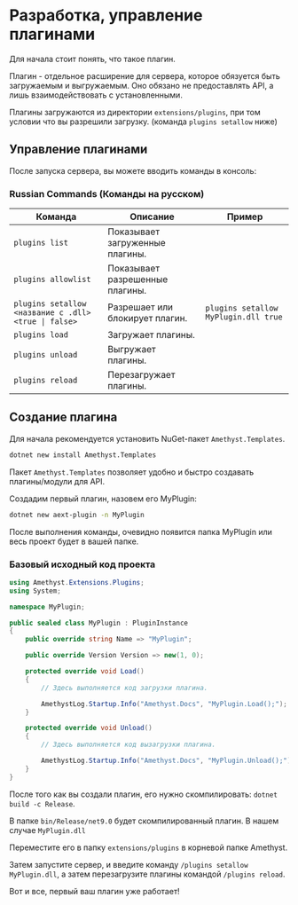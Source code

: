 # Разработка, управление плагинами

Для начала стоит понять, что такое плагин.

Плагин - отдельное расширение для сервера, которое обязуется быть загружаемым и выгружаемым. Оно обязано не предоставлять API, а лишь взаимодействовать с установленными.

Плагины загружаются из директории `extensions/plugins`, при том условии что вы разрешили загрузку. (команда `plugins setallow` ниже)

## Управление плагинами

После запуска сервера, вы можете вводить команды в консоль:

### **Russian Commands (Команды на русском)**  

| Команда                                              | Описание                                                                   | Пример                                   |
|------------------------------------------------------|----------------------------------------------------------------------------|------------------------------------------|
| `plugins list`                                       | Показывает загруженные плагины.                                            |                                          |
| `plugins allowlist`                                  | Показывает разрешенные плагины.                                            |                                          |
| `plugins setallow <название с .dll> <true \| false>` | Разрешает или блокирует плагин.                                            | `plugins setallow MyPlugin.dll true`     |
| `plugins load`                                       | Загружает плагины.                                                         |                                          |
| `plugins unload`                                     | Выгружает плагины.                                                         |                                          |
| `plugins reload`                                     | Перезагружает плагины.                                                     |                                          |

## Создание плагина
Для начала рекомендуется установить NuGet-пакет `Amethyst.Templates`.

```bash
dotnet new install Amethyst.Templates
```

Пакет `Amethyst.Templates` позволяет удобно и быстро создавать плагины/модули для API.

Создадим первый плагин, назовем его MyPlugin:
```bash
dotnet new aext-plugin -n MyPlugin
```

После выполнения команды, очевидно появится папка MyPlugin или весь проект будет в вашей папке.

### Базовый исходный код проекта

```cs
using Amethyst.Extensions.Plugins;
using System;

namespace MyPlugin;

public sealed class MyPlugin : PluginInstance
{
    public override string Name => "MyPlugin";

    public override Version Version => new(1, 0);

    protected override void Load()
    {
        // Здесь выполняется код загрузки плагина.

        AmethystLog.Startup.Info("Amethyst.Docs", "MyPlugin.Load();");
    }

    protected override void Unload()
    {
        // Здесь выполняется код вызагрузки плагина.

        AmethystLog.Startup.Info("Amethyst.Docs", "MyPlugin.Unload();");
    }
}
```

После того как вы создали плагин, его нужно скомпилировать: `dotnet build -c Release`.

В папке `bin/Release/net9.0` будет скомпилированный плагин. В нашем случае `MyPlugin.dll`

Переместите его в папку `extensions/plugins` в корневой папке Amethyst.

Затем запустите сервер, и введите команду `/plugins setallow MyPlugin.dll`, а затем перезагрузите плагины командой `/plugins reload`.

Вот и все, первый ваш плагин уже работает!
